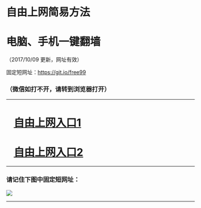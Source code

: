 ﻿# 自由上网简易方法

# 电脑、手机一键翻墙

（2017/10/09 更新，网址有效）

固定短网址：https://git.io/free99

### （微信如打不开，请转到浏览器打开）


***





# &nbsp;&nbsp; <a href="http://ft2979229270.fwq-tz-1001.info/fwqtz01.html?t=10090015010 " target="_blank">自由上网入口1</a>
# &nbsp;&nbsp; <a href="http://ft2245113470.fwq-tz-1002.info/fwqtz02.html?t=100900129050 " target="_blank">自由上网入口2</a>
***

### 请记住下图中固定短网址：

<img src="https://s3-us-west-2.amazonaws.com/fwq-1001/yjfq-20170905okok.png" /> 


***

